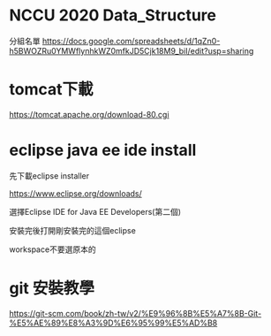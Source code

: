 # NCCU 2020 Data_Structure #

分組名單
https://docs.google.com/spreadsheets/d/1qZn0-h5BWOZRu0YMWflynhkWZ0mfkJD5Cjk18M9_biI/edit?usp=sharing

# tomcat下載 #

https://tomcat.apache.org/download-80.cgi

# eclipse java ee ide install #

先下載eclipse installer 

https://www.eclipse.org/downloads/

選擇Eclipse IDE for Java EE Developers(第二個)

安裝完後打開剛安裝完的這個eclipse

workspace不要選原本的

# git 安裝教學 #

https://git-scm.com/book/zh-tw/v2/%E9%96%8B%E5%A7%8B-Git-%E5%AE%89%E8%A3%9D%E6%95%99%E5%AD%B8
